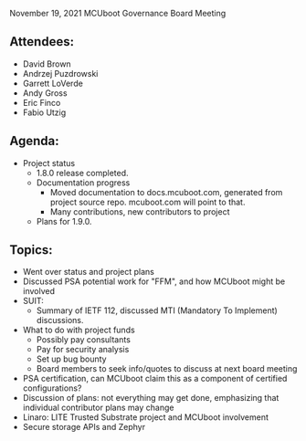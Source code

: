 November 19, 2021 MCUboot Governance Board Meeting

## Attendees:

- David Brown
- Andrzej Puzdrowski
- Garrett LoVerde
- Andy Gross
- Eric Finco
- Fabio Utzig

## Agenda:

- Project status
  - 1.8.0 release completed.
  - Documentation progress
    - Moved documentation to docs.mcuboot.com, generated from project
      source repo. mcuboot.com will point to that.
    - Many contributions, new contributors to project
  - Plans for 1.9.0.

## Topics:

- Went over status and project plans
- Discussed PSA potential work for "FFM", and how MCUboot might be
  involved
- SUIT:
  - Summary of IETF 112, discussed MTI (Mandatory To Implement)
    discussions.
- What to do with project funds
  - Possibly pay consultants
  - Pay for security analysis
  - Set up bug bounty
  - Board members to seek info/quotes to discuss at next board meeting
- PSA certification, can MCUboot claim this as a component of
  certified configurations?
- Discussion of plans: not everything may get done, emphasizing that
  individual contributor plans may change
- Linaro: LITE Trusted Substrate project and MCUboot involvement
- Secure storage APIs and Zephyr
